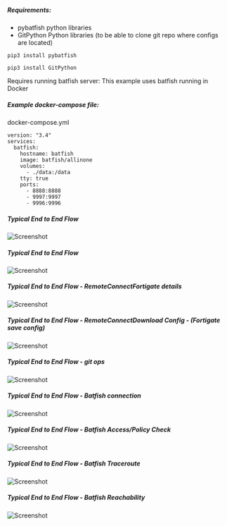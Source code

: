 
##### Requirements:

* pybatfish python libraries
* GitPython Python libraries (to be able to clone git repo where configs are located)

`pip3 install pybatfish`

`pip3 install GitPython`

Requires running batfish server:
This example uses batfish running in Docker

##### Example docker-compose file:

docker-compose.yml

```
version: "3.4"
services:
  batfish:
    hostname: batfish
    image: batfish/allinone
    volumes:
      - ./data:/data
    tty: true
    ports:
      - 8888:8888
      - 9997:9997
      - 9996:9996
```

##### Typical End to End Flow

![Screenshot](https://github.com/bodleytunes/jimiplugin-batfish/blob/dev/typical-end-to-end-flow.png)

##### Typical End to End Flow

![Screenshot](https://github.com/bodleytunes/jimiplugin-batfish/blob/dev/end-to-end-flow2.png)



##### Typical End to End Flow - RemoteConnectFortigate details

![Screenshot](https://github.com/bodleytunes/jimiplugin-batfish/blob/dev/1_batfish_download_connect_fortigate.png)

##### Typical End to End Flow - RemoteConnectDownload Config - (Fortigate save config)

![Screenshot](https://github.com/bodleytunes/jimiplugin-batfish/blob/dev/2_batfish-cfgbackupFortigateConnect.png)


##### Typical End to End Flow - git ops

![Screenshot](https://github.com/bodleytunes/jimiplugin-batfish/blob/dev/4_batfish-gitops-push.png)
##### Typical End to End Flow - Batfish connection

![Screenshot](https://github.com/bodleytunes/jimiplugin-batfish/blob/dev/5_batfish_connect.png)

##### Typical End to End Flow - Batfish Access/Policy Check

![Screenshot](https://github.com/bodleytunes/jimiplugin-batfish/blob/dev/6_batfish_access_check.png)

##### Typical End to End Flow - Batfish Traceroute

![Screenshot](https://github.com/bodleytunes/jimiplugin-batfish/blob/dev/7_batfish_traceroute_check.png)

##### Typical End to End Flow - Batfish Reachability

![Screenshot](https://github.com/bodleytunes/jimiplugin-batfish/blob/dev/8_batfish_reachability_check.png)
